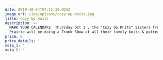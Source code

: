 ```yaml
---
date: 2019-10-04T04:12:32.025Z
image_url: /img/uploads/cozy-up-knits.jpg
title: Cozy Up Knits
description: >-
  MARK YOUR CALENDARS  Thursday Oct 3 , the "Cozy Up Knits" Sisters from Grande
  Prairie will be doing a Trunk Show of all their lovely knits & patterns
price: 0
price_details: ' '
meta_1: ' '
meta_2: ' '
---
```


